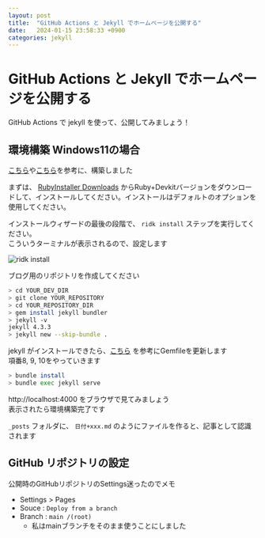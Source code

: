 ```yaml
---
layout: post
title:  "GitHub Actions と Jekyll でホームページを公開する"
date:   2024-01-15 23:58:33 +0900
categories: jekyll
---
```

# GitHub Actions と Jekyll でホームページを公開する

GitHub Actions で jekyll を使って、公開してみましょう！  

## 環境構築 Windows11の場合

[こちら](https://docs.github.com/ja/pages/setting-up-a-github-pages-site-with-jekyll/creating-a-github-pages-site-with-jekyll)や[こちら](https://jekyllrb-ja.github.io/docs/installation/windows/)を参考に、構築しました  

まずは、 [RubyInstaller Downloads](https://rubyinstaller.org/downloads/) からRuby+Devkitバージョンをダウンロードして、インストールしてください。インストールはデフォルトのオプションを使用してください。  

インストールウィザードの最後の段階で、 `ridk install` ステップを実行してください。  
こういうターミナルが表示されるので、設定します  

![ridk install](https://github.com/simizumizu/simizumizu.github.io/blob/main/ridk-install.png)  

ブログ用のリポジトリを作成してください  

```sh
> cd YOUR_DEV_DIR
> git clone YOUR_REPOSITORY
> cd YOUR_REPOSITORY_DIR
> gem install jekyll bundler
> jekyll -v
jekyll 4.3.3
> jekyll new --skip-bundle .
```

jekyll がインストールできたら、[こちら](https://docs.github.com/ja/pages/setting-up-a-github-pages-site-with-jekyll/creating-a-github-pages-site-with-jekyll) を参考にGemfileを更新します  
項番8, 9, 10をやっていきます  

```sh
> bundle install
> bundle exec jekyll serve
```

http://localhost:4000 をブラウザで見てみましょう  
表示されたら環境構築完了です  

`_posts` フォルダに、 `日付+xxx.md` のようにファイルを作ると、記事として認識されます  

## GitHub リポジトリの設定

公開時のGitHubリポジトリのSettings迷ったのでメモ

- Settings > Pages
- Souce : `Deploy from a branch`
- Branch : `main /(root)`
  - 私はmainブランチをそのまま使うことにしました
